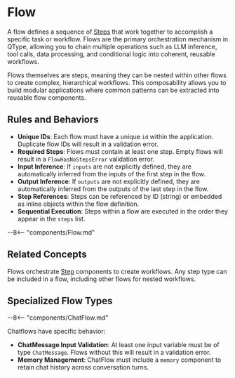 # Flow

A flow defines a sequence of [Steps](Steps/index.md) that work together to accomplish a specific task or workflow. Flows are the primary orchestration mechanism in QType, allowing you to chain multiple operations such as LLM inference, tool calls, data processing, and conditional logic into coherent, reusable workflows.

Flows themselves are steps, meaning they can be nested within other flows to create complex, hierarchical workflows. This composability allows you to build modular applications where common patterns can be extracted into reusable flow components.

## Rules and Behaviors

- **Unique IDs**: Each flow must have a unique `id` within the application. Duplicate flow IDs will result in a validation error.
- **Required Steps**: Flows must contain at least one step. Empty flows will result in a `FlowHasNoStepsError` validation error.
- **Input Inference**: If `inputs` are not explicitly defined, they are automatically inferred from the inputs of the first step in the flow.
- **Output Inference**: If `outputs` are not explicitly defined, they are automatically inferred from the outputs of the last step in the flow.
- **Step References**: Steps can be referenced by ID (string) or embedded as inline objects within the flow definition.
- **Sequential Execution**: Steps within a flow are executed in the order they appear in the `steps` list.

--8<-- "components/Flow.md"

## Related Concepts

Flows orchestrate [Step](Steps/index.md) components to create workflows. Any step type can be included in a flow, including other flows for nested workflows.

## Specialized Flow Types 

--8<-- "components/ChatFlow.md"


Chatflows have specific behavior:

- **ChatMessage Input Validation**: At least one input variable must be of type `ChatMessage`. Flows without this will result in a validation error.
- **Memory Management**: ChatFlow must include a `memory` component to retain chat history across conversation turns.


